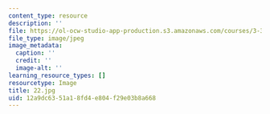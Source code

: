 ```yaml
---
content_type: resource
description: ''
file: https://ol-ocw-studio-app-production.s3.amazonaws.com/courses/3-320-atomistic-computer-modeling-of-materials-sma-5107-spring-2005/12a9dc6351a18fd4e804f29e03b8a668_22.jpg
file_type: image/jpeg
image_metadata:
  caption: ''
  credit: ''
  image-alt: ''
learning_resource_types: []
resourcetype: Image
title: 22.jpg
uid: 12a9dc63-51a1-8fd4-e804-f29e03b8a668
---
```

